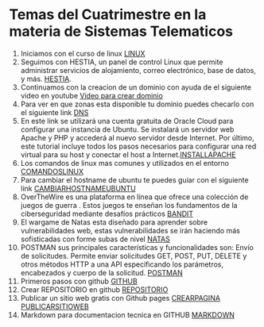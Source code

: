 # Temas del Cuatrimestre en la materia de Sistemas Telematicos 

1) Iniciamos con el curso de linux [LINUX](https://www.netacad.com/courses/fundamentos-de-linux?courseLang=es-XL&instance_id=6ba0d05e-8a4c-4303-aceb-9bbd10047548&authuser=0)
2) Seguimos con HESTIA, un panel de control Linux que permite administrar servicios de alojamiento, correo electrónico, base de datos, y más. [HESTIA](https://hestiacp.com/?authuser=0).
3) Continuamos con la creacion de un dominio con ayuda de el siguiente video en youtube [Video para crear dominio](https://www.youtube.com/playlist?list=PL-aSvPEYgSGij1bg9HvlLZAJahMNGunX7&authuser=0)
4) Para ver en que zonas esta disponible tu dominio puedes checarlo con el siguiente link [DNS](https://www.whatsmydns.net/?authuser=0)
5) En este link se  utilizará una cuenta gratuita de Oracle Cloud para configurar una instancia de Ubuntu. Se instalará un servidor web Apache y PHP y accederá al nuevo servidor desde Internet. Por último, este tutorial incluye todos los pasos necesarios para configurar una red virtual para su host y conectar el host a Internet.[INSTALLAPACHE](https://docs.oracle.com/en-us/iaas/developer-tutorials/tutorials/apache-on-ubuntu/01oci-ubuntu-apache-summary.htm?authuser=0)
6) Los comandos de linux mas comunes y utilizados en el entorno [COMANDOSLINUX](https://www.ionos.mx/digitalguide/servidores/configuracion/scp-de-linux/?authuser=0)
7) Para cambiar el hostname de ubuntu te puedes guiar con el siguiente link [CAMBIARHOSTNAMEUBUNTU](https://linuxize.com/post/how-to-change-hostname-on-ubuntu-22-04/?authuser=0)
8) OverTheWire es una plataforma en línea que ofrece una colección de juegos de guerra . Estos juegos te enseñan los fundamentos de la ciberseguridad mediante desafíos prácticos [BANDIT](https://overthewire.org/wargames/bandit/?authuser=0)
9) El wargame de Natas esta diseñado para aprender sobre vulnerabilidades web, estas vulnerabilidades se irán haciendo más sofisticadas con forme subas de nivel [NATAS](Vhttps://overthewire.org/wargames/natas/)
10) POSTMAN sus principales características y funcionalidades son: Envío de solicitudes. Permite enviar solicitudes GET, POST, PUT, DELETE y otros métodos HTTP a una API especificando los parámetros, encabezados y cuerpo de la solicitud. [POSTMAN](https://www.postman.com/)
11) Primeros pasos con github [GITHUB](https://codegym.cc/es/groups/posts/es.379.primeros-pasos-con-git-una-guia-completa-para-principiantes?authuser=0)
12) Crear REPOSITORIO en github [REPOSITORIO](https://www.youtube.com/watch?v=vlCXdvcgiE0&authuser=0)
13) Publicar un sitio web gratis con Github pages [CREARPAGINA](https://www.youtube.com/watch?v=OZDKNqMXSxA&authuser=0) [PUBLICARSITIOWEB](https://www.youtube.com/watch?v=sLTNgxxSBR4&authuser=0)
14) Markdown para documentacion tecnica en GITHUB [MARKDOWN](https://experienceleague.adobe.com/es/docs/contributor/contributor-guide/writing-essentials/markdown?authuser=0)

